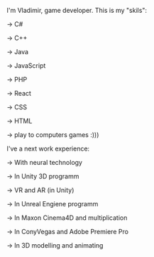 I'm Vladimir, game developer. This is my "skils":

-> C#

-> C++

-> Java

-> JavaScript

-> PHP

-> React

-> CSS

-> HTML

-> play to computers games :)))

I've a next work experience:

-> With neural technology

-> In Unity 3D programm

-> VR and AR (in Unity)

-> In Unreal Engiene programm

-> In Maxon Cinema4D and multiplication

-> In ConyVegas and Adobe Premiere Pro

-> In 3D modelling and animating
